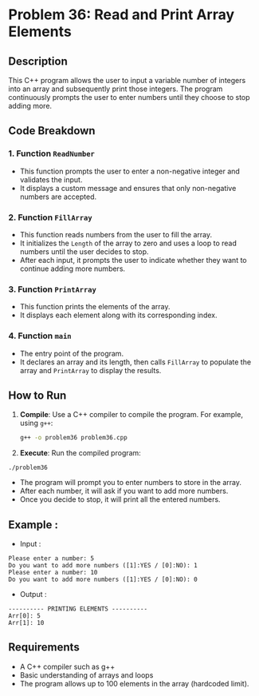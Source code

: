# Problem 36: Read and Print Array Elements

## Description
This C++ program allows the user to input a variable number of integers into an array and subsequently print those integers. The program continuously prompts the user to enter numbers until they choose to stop adding more.

## Code Breakdown

### 1. **Function `ReadNumber`**
   - This function prompts the user to enter a non-negative integer and validates the input.
   - It displays a custom message and ensures that only non-negative numbers are accepted.

### 2. **Function `FillArray`**
   - This function reads numbers from the user to fill the array.
   - It initializes the `Length` of the array to zero and uses a loop to read numbers until the user decides to stop.
   - After each input, it prompts the user to indicate whether they want to continue adding more numbers.

### 3. **Function `PrintArray`**
   - This function prints the elements of the array.
   - It displays each element along with its corresponding index.

### 4. **Function `main`**
   - The entry point of the program.
   - It declares an array and its length, then calls `FillArray` to populate the array and `PrintArray` to display the results.

## How to Run

1. **Compile**: Use a C++ compiler to compile the program. For example, using `g++`:
   ```bash
   g++ -o problem36 problem36.cpp
   ```

 2. **Execute**: Run the compiled program:
 ```
./problem36
 ```
* The program will prompt you to enter numbers to store in the array.
* After each number, it will ask if you want to add more numbers.
* Once you decide to stop, it will print all the entered numbers.
## Example :
 - Input :
 ```
Please enter a number: 5
Do you want to add more numbers ([1]:YES / [0]:NO): 1
Please enter a number: 10
Do you want to add more numbers ([1]:YES / [0]:NO): 0
 ```
 - Output :

```
---------- PRINTING ELEMENTS ----------
Arr[0]: 5
Arr[1]: 10
```
## Requirements
- A C++ compiler such as g++
- Basic understanding of arrays and loops
- The program allows up to 100 elements in the array (hardcoded limit).